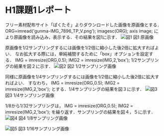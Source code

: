 # H1課題1レポート

フリー素材配布サイト「ぱくたそ」よりダウンロードした画像を原画像とする．
ORG=imread('gunma-IMG_7896_TP_V.png');
imagesc(ORG); axis image;
により原画像を読み込み，表示する．その結果を図1に示す．
![図1](/image/図1.jpg)
図1 原画像  

原画像を1/2サンプリングするには画像を1/2倍に縮小した後2倍に拡大すればよい．
なお拡大する際には，単純補間するために「box」オプションを設定する．
IMG = imresize(ORG,0.5);
IMG2 = imresize(IMG,2,'box');
1/2サンプリングの結果を図２に示す．
![図2](/image/図2.jpg)
図2 1/2サンプリング画像

同様に原画像を1/4サンプリングするには画像を1/2倍に縮小した後2倍に拡大すればよい．
すなわち，
IMG = imresize(ORG,0.5);
IMG2 = imresize(IMG,2,'box');
とする．1/4サンプリングの結果を図３に示す．
![図3](/image/図3.jpg)
図3 1/4サンプリング画像

1/8から1/32サンプリングは，
IMG = imresize(ORG,0.5);
IMG2 = imresize(IMG,2,'box');
を繰り返す．サンプリングの結果を図４，５に示す．
![図4](/image/図4.jpg)
図4 1/8サンプリング画像

![図5](/image/図5.jpg)
図3 1/16サンプリング画像
